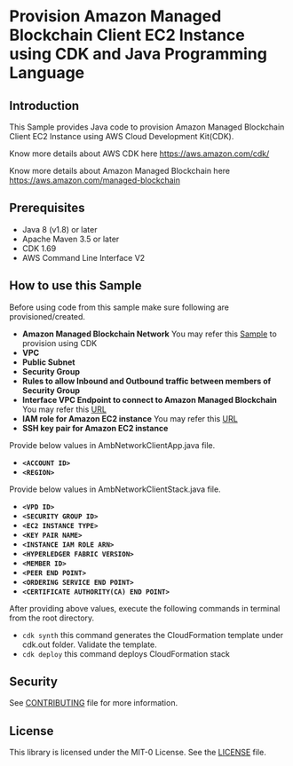 # Provision Amazon Managed Blockchain Client EC2 Instance using CDK and Java Programming Language

## Introduction

This Sample provides Java code to provision Amazon Managed Blockchain Client EC2 Instance using AWS Cloud Development Kit(CDK).

Know more details about AWS CDK here https://aws.amazon.com/cdk/

Know more details about Amazon Managed Blockchain here https://aws.amazon.com/managed-blockchain

## Prerequisites

* Java 8 (v1.8) or later
* Apache Maven 3.5 or later
* CDK 1.69 
* AWS Command Line Interface V2

## How to use this Sample

Before using code from this sample make sure following are provisioned/created.

* **Amazon Managed Blockchain Network** You may refer this [Sample](https://github.com/aws-samples/amazon-managed-blockchain-network-provision-with-cdk-java) to provision using CDK 
* **VPC**
* **Public Subnet**
* **Security Group**
* **Rules to allow Inbound and Outbound traffic between members of Security Group**
* **Interface VPC Endpoint to connect to Amazon Managed Blockchain** You may refer this [URL](https://docs.aws.amazon.com/managed-blockchain/latest/managementguide/get-started-create-endpoint.html)
* **IAM role for Amazon EC2 instance** You may refer this [URL](https://docs.aws.amazon.com/managed-blockchain/latest/managementguide/security_iam_hyperledger_ec2_client.html)
* **SSH key pair for Amazon EC2 instance**

Provide below values in AmbNetworkClientApp.java file.

* **`<ACCOUNT ID>`**
* **`<REGION>`**

Provide below values in AmbNetworkClientStack.java file.

* **`<VPD ID>`**
* **`<SECURITY GROUP ID>`**
* **`<EC2 INSTANCE TYPE>`**
* **`<KEY PAIR NAME>`**
* **`<INSTANCE IAM ROLE ARN>`**
* **`<HYPERLEDGER FABRIC VERSION>`**
* **`<MEMBER ID>`**
* **`<PEER END POINT>`**
* **`<ORDERING SERVICE END POINT>`**
* **`<CERTIFICATE AUTHORITY(CA) END POINT>`**

After providing above values, execute the following commands in terminal from the root directory.

* `cdk synth` this command generates the CloudFormation template under cdk.out folder. Validate the template.
* `cdk deploy` this command deploys CloudFormation stack

## Security

See [CONTRIBUTING](https://github.com/aws-samples/amazon-managed-blockchain-client-provision-with-cdk-java/blob/master/CONTRIBUTING.md) file for more information.

## License

This library is licensed under the MIT-0 License. See the [LICENSE](https://github.com/aws-samples/amazon-managed-blockchain-client-provision-with-cdk-java/blob/master/LICENSE) file.

